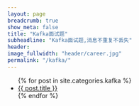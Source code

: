 ```yaml
---
layout: page
breadcrumb: true
show_meta: false
title: "Kafka面试题"
subheadline: "Kafka面试题,消息不重复不丢失"
header:
image_fullwidth: "header/career.jpg"
permalink: "/kafka/"
---
```

<ul>
    {% for post in site.categories.kafka %}
    <li><a href="{{ site.url }}{{ site.baseurl }}{{ post.url }}">{{ post.title }}</a></li>
    {% endfor %}
</ul>